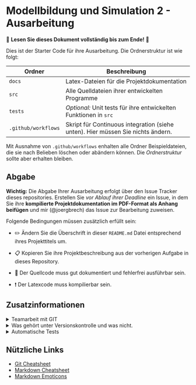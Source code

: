 # Modellbildung und Simulation 2 - Ausarbeitung

:loudspeaker: **Lesen Sie dieses Dokument vollständig bis zum Ende!** :loudspeaker:

Dies ist der Starter Code für ihre Ausarbeitung.  Die Ordnerstruktur ist wie folgt:

|  Ordner   |  Beschreibung   |
| --- | --- |
| `docs` | Latex-Dateien für die Projektdokumentation |
| `src`  | Alle Quelldateien ihrer entwickelten Programme |
| `tests` | *Optional:* Unit tests für ihre entwickelten Funktionen in `src` |
| `.github/workflows` | Skript für Continuous integration (siehe unten). Hier müssen Sie nichts ändern. |

Mit Ausnahme von `.github/workflows` enhalten alle Ordner Beispieldateien, die sie nach Belieben löschen oder abändern können. Die *Ordnerstruktur* sollte aber erhalten bleiben.

## Abgabe

**Wichtig:** Die Abgabe Ihrer Ausarbeitung erfolgt über den Issue Tracker dieses repositories. Erstellen Sie _vor Ablauf ihrer Deadline_ ein Issue, in dem Sie ihre **kompilierte Projektdokumentation im PDF-Format als Anhang beifügen** und mir (@joergbrech) das Issue zur Bearbeitung zuweisen.

Folgende Bedingungen müssen zusätzlich erfüllt sein:

 - :pencil2: Ändern Sie die Überschrift in dieser `README.md` Datei entsprechend ihres Projekttitels um. 

 - :clipboard: Kopieren Sie ihre Projektbeschreibung aus der vorherigen Aufgabe in dieses Repository.

 - :speech_balloon: Der Quellcode muss gut dokumentiert und fehlerfrei ausführbar sein.

 - :exclamation: Der Latexcode muss kompilierbar sein.


## Zusatzinformationen


<details>
<summary>Teamarbeit mit GIT</summary>

### Der Pull-Request Workflow

Sie arbeiten gemeinsam als Team an einem Projekt. Es empfiehlt sich vorab die Aufgaben zu verteilen. Der Issue Tracker bietet sich hier als unterstützendes Tool an.

Damit es möglichst zu wenigen Konflikten kommt, bietet es sich an, die Aufgaben so zu verteilen, dass man sich möglichst wenig in die Quere kommt. Am besten arbeitet ihr, in dem ihr **nur in seltenen Ausnahmen** direkt in den `master` branch commitet. Idealerweise folgt ihr dem Workflow mit Pull Requests:

Angenommen Maja möchte eine bestimmte Teilaufgabe bearbeiten, z.B. das Kapitel "Stand der Technik" in die Projektdokumentation einfügen.

 - Maja wechselt in ihrer lokalen Kopie des repositories auf den `master` branch und sorgt dafür, dass sie alle aktuellen Änderungen aus dem Github repository enthält:

   ```bash
   git checkout master
   git pull
   ```

 - Sie erstellt einen neuen lokalen branch mit einem sprechenden Namen, z.B. `maja/chapter-stand-der-technik`, und welchselt in diesen branch

    ```bash
    git checkout -b maja/chapter-stand-der-technik
    ```

 - Anschließend kann Maja Dateien ändern oder neue hinzufügen, und jede inkrementelle Änderung *commit*en.

    ```bash
    git add 02_stand_der_technik.tex
    git add main.tex
    git commit -m "Stand der Technik Kapitel geschrieben"
    ```

 - Sie kann jederzeit ihre lokalen Änderungen auf das Github repository *push*en. 
   Der Befehl

    ```bash
    git push -u origin HEAD
    ```

    erstellt einen neuen branch im *remote* Github repository mit dem selben Namen wie ihr lokaler branch. Wenn Sie weitere Änderungen an dem branch vornehmen möchte, muss sie beim nächsten mal nur noch 

    ```bash
    git push
    ```

    eingeben, da es schon im *remote* Github repository einen branch mit demselben Namen gibt.

 - Sobald Maja mit der Bearbeitung ihrer Teilaufgabe fertig ist, kann sie auf Github eine *Pull Request* stellen, und einen ihrer Teammitglieder, Peter, um einen *review* bitten. Wenn Peter mit Majas Änderungen einverstanden ist, kann er den *Pull Request* in den `master` branch *mergen*.

  - Sobald Maja's Änderungen im `master` übernommen sind, kann der branch `maja/chapter-stand-der-technik` ohne Bedenken gelöscht werden.

  - Falls Maja eine Aufgabe bearbeitet hat, die im Issue Tracker hinterlegt ist, kann das Issue als erledigt markiert werden.

</details>

<details>

<summary>Was gehört unter Versionskontrolle und was nicht.</summary>

### Stellen Sie folgende Dateien unter Versionskontrolle:

 - Alle von Menschen lesbare Dateien (ASCII), die sie zur Bearbeitung ihres Projektes erstellt haben. Das sind zum Beispiel `*.tex` Dateien oder `*.m` Dateien.
 - Binäre Dateien wie Bilder, die sie in ihrer Dokumentation verwenden.

### Stellen Sie folgende Dateien **nicht** unter Versionskontrolle:

 - Alle automatisch erstellten Dateien. Bei Latex sind das zum Beispiel Dateien mit der Endung `*.aux` oder `*.tmp`.
 - Große binäre Dateien, die sich regelmäßig ändern. **Dazu gehört die PDF-Version ihrer Dokumentation**. Unter Versionskontrolle gehören nur die `*.tex` Dateien, die sie brauchen um das Dokument zu kompilieren. Das Kompilieren des Dokumentes kann jedes Teammitglied lokal machen, oder er kann sich das automatisch erstellte Dokument unter dem Reiter *Actions* herunterladen, siehe "Automatische Tests".

</details>

<details>

<summary>Automatische Tests</summary>

### Continuous Integration

Dieses repository ist so vorbereitet, dass mit jedem *push* und jedem *Pull Request* zwei Aktionen automatisiert in der cloud durchgeführt werden, zum Einen wird das PDF-Dokument kompiliert, und zum anderen werden automatisch unit tests für den Matlab Code durchgeführt. Diese automatisierten Aktionen sind wesentliche Bestandteile von [Continuous Integration](https://de.wikipedia.org/wiki/Kontinuierliche_Integration).

#### Automatisches Erstellen der Projektdokumentation

Das Latex-Dokument wird automatisch online erstellt. Voraussetzung hierf"ur ist, dass der Dokument der Hauptdatei `main.tex` lautet. Das kompilierte Dokument können Sie sich als Artefakt herunterladen, indem Sie unter dem Reiter *Actions* den entsprechenden *commit* anklicken.

#### Automatische unit tests.

Diese Funktionalität ist **optional aber empfohlen**. Da die meisten von Ihnen Matlab-Code intwickeln werden, enthält das repository zu Beginn beispielhaft eine Matlabfunktion `src/fac.m` und eine Testdatei `tests/test_fac.m`. Letztere überprüft, ob die Funktion `fac` das erwartete Ergebnis liefert. Ich lege Ihnen nahe, ihren Code durch viele kleine Funktionen abzubilden, und jeder der Funktionen in einer Datei `tests/test_funktionsname.m` auf ihre Richtigkeit zu überprüfen.

 - `src/fac.m` und `tests/test_fac.m` sind Beispieldateien, um Ihnen die Funktionsweise zu demonstrieren. Sie können bedenkenlos gelöscht werden.
 - Die Unit tests werden mit [MOxUnit](https://github.com/MOxUnit/MOxUnit) durchgeführt, einem *unit testing framework* das mit Matlab und Octave kompatibel ist. Um Tests lokal auf ihrem Rechner durchführen zu können, installieren Sie zunächst [MOxUnit](https://github.com/MOxUnit/MOxUnit).

    Um die unit tests lokal durchzuführen, wechseln Sie in Matlab/Octave in den `src` Ordner und geben 

    ```matlab
    moxunit_runtests('../tests')
    ```

    in das Kommandofenster ein. Damit werden alle Unit tests durchgeführt, die im Verzeichnis `tests` hinterlegt sind.

 - Falls sie sich für eine andere Sprache als Matlab entschieden haben, können Sie ebenfalls unit tests benutzen. In diesem Fall sprechen Sie mich an, ich helfe Ihnen gerne dabei.

</details>

## Nützliche Links

 - [Git Cheatsheet](https://github.github.com/training-kit/downloads/github-git-cheat-sheet.pdf)
 - [Markdown Cheatsheet](https://github.com/adam-p/markdown-here/wiki/Markdown-Cheatsheet)
 - [Markdown Emoticons](https://gist.github.com/rxaviers/7360908)

